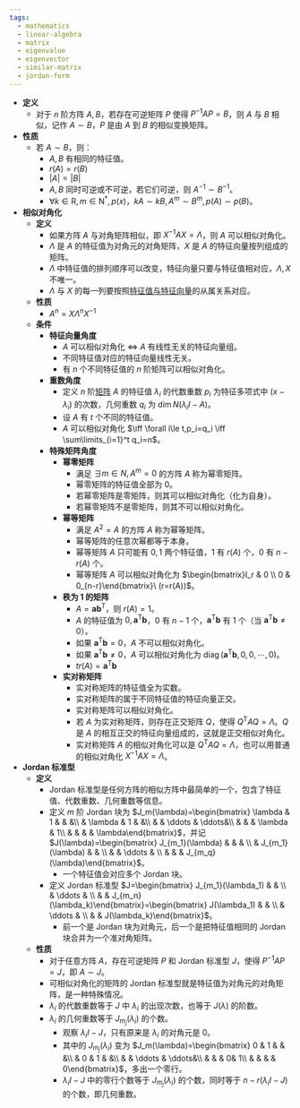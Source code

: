 ```yaml
---
tags:
  - mathematics
  - linear-algebra
  - matrix
  - eigenvalue
  - eigenvector
  - similar-matrix
  - jordan-form
---
```

- **定义**
    - 对于 $n$ 阶方阵 $A,B$，若存在可逆矩阵 $P$ 使得 $P^{-1}AP=B$，则 $A$ 与 $B$ 相似，记作 $A\sim B$，$P$ 是由 $A$ 到 $B$ 的相似变换矩阵。
- **性质**
    - 若 $A\sim B$，则：
        - $A,B$ 有相同的特征值。
        - $r(A)=r(B)$
        - $|A|=|B|$
        - $A,B$ 同时可逆或不可逆，若它们可逆，则 $A^{-1}\sim B^{-1}$。
        - $\forall k\in\mathrm R,m\in\mathrm N^*,p(x)$，$kA\sim kB,A^m\sim B^m,p(A)\sim p(B)$。
- **相似对角化** <span id="sbr8c0"></span>
    - **定义**
        - 如果方阵 $A$ 与对角矩阵相似，即 $X^{-1}AX=\Lambda$，则 $A$ 可以相似对角化。
        - $\Lambda$ 是 $A$ 的特征值为对角元的对角矩阵，$X$ 是 $A$ 的特征向量按列组成的矩阵。
        - $\Lambda$ 中特征值的排列顺序可以改变，特征向量只要与特征值相对应，$\Lambda,X$ 不唯一。
        - $\Lambda$ 与 $X$ 的每一列要按照[特征值与特征向量](/pages/mathematics/linear-algrbra/eigenvalue-and-eigenvector.md)的从属关系对应。
    - **性质**
        - $A^n=X\Lambda^nX^{-1}$
    - **条件**
        - **特征向量角度**
            - $A$ 可以相似对角化 $\iff$ $A$ 有线性无关的特征向量组。
            - 不同特征值对应的特征向量线性无关。
            - 有 $n$ 个不同特征值的 $n$ 阶矩阵可以相似对角化。
        - **重数角度**
            - 定义 $n$ 阶[矩阵](/pages/mathematics/linear-algrbra/matrix.md) $A$ 的特征值 $\lambda_i$ 的代数重数 $p_i$ 为特征多项式中 $(x-\lambda_i)$ 的次数，几何重数 $q_i$ 为 $\dim N(\lambda_iI-A)$。
            - 设 $A$ 有 $t$ 个不同的特征值。
            - $A$ 可以相似对角化 $\iff \forall i\le t,p_i=q_i \iff \sum\limits_{i=1}^t q_i=n$。
        - **特殊矩阵角度**
            - **幂零矩阵**
                - 满足 $\exists m\in N,A^m=0$ 的方阵 $A$ 称为幂零矩阵。
                - 幂零矩阵的特征值全部为 $0$。
                - 若幂零矩阵是零矩阵，则其可以相似对角化（化为自身）。
                - 若幂零矩阵不是零矩阵，则其不可以相似对角化。
            - **幂等矩阵**
                - 满足 $A^2=A$ 的方阵 $A$ 称为幂等矩阵。
                - 幂等矩阵的任意次幂都等于本身。
                - 幂等矩阵 $A$ 只可能有 $0,1$ 两个特征值，$1$ 有 $r(A)$ 个，$0$ 有 $n-r(A)$ 个。
                - 幂等矩阵 $A$ 可以相似对角化为 $\begin{bmatrix}I_r & 0 \\ 0 & 0_{n-r}\end{bmatrix}\ (r=r(A))$。
            - **秩为 1 的矩阵**
                - $A=\boldsymbol a\boldsymbol b^{\mathrm T}$，则 $r(A)=1$。
                - $A$ 的特征值为 $0,\boldsymbol a^{\mathrm T}\boldsymbol b$，$0$ 有 $n-1$ 个，$\boldsymbol a^{\mathrm T}\boldsymbol b$ 有 $1$ 个（当 $\boldsymbol a^{\mathrm T}\boldsymbol b\ne 0$）。
                - 如果 $\boldsymbol a^{\mathrm T}\boldsymbol b=0$，$A$ 不可以相似对角化。
                - 如果 $\boldsymbol a^{\mathrm T}\boldsymbol b\ne 0$，$A$ 可以相似对角化为 $\operatorname{diag}(\boldsymbol a^{\mathrm T}\boldsymbol b,0,0,\cdots,0)$。
                - $tr(A)=\boldsymbol a^{\mathrm T}\boldsymbol b$
            - **实对称矩阵**
                - 实对称矩阵的特征值全为实数。
                - 实对称矩阵的属于不同特征值的特征向量正交。
                - 实对称矩阵可以相似对角化。
                - 若 $A$ 为实对称矩阵，则存在正交矩阵 $Q$，使得 $Q^{\mathrm T}AQ=\Lambda$。$Q$ 是 $A$ 的相互正交的特征向量组成的，这就是正交相似对角化。
                - 实对称矩阵 $A$ 的相似对角化可以是 $Q^{\mathrm T}AQ=\Lambda$，也可以用普通的相似对角化 $X^{-1}AX=\Lambda$。
- **Jordan 标准型**
    - **定义**
        - Jordan 标准型是任何方阵的相似方阵中最简单的一个，包含了特征值、代数重数、几何重数等信息。
        - 定义 $m$ 阶 Jordan 块为 $J_m(\lambda)=\begin{bmatrix} \lambda & 1 &  & &\\  & \lambda & 1 & &\\  &  & \ddots &  \ddots&\\  &  &  & \lambda & 1\\  &  &  &  & \lambda\end{bmatrix}$，并记 $J(\lambda)=\begin{bmatrix} J_{m_1}(\lambda) &  &  & \\  & J_{m_1}(\lambda) &  & \\  &  & \ddots & \\  &  &  & J_{m_q}(\lambda)\end{bmatrix}$。
            - 一个特征值会对应多个 Jordan 块。
        - 定义 Jordan 标准型 $J=\begin{bmatrix} J_{m_1}(\lambda_1) &  & \\  & \ddots & \\  &  & J_{m_n}(\lambda_k)\end{bmatrix}=\begin{bmatrix} J(\lambda_1) &  & \\  & \ddots & \\  &  & J(\lambda_k)\end{bmatrix}$。
            - 前一个是 Jordan 块为对角元，后一个是把特征值相同的 Jordan 块合并为一个准对角矩阵。
    - **性质**
        - 对于任意方阵 $A$，存在可逆矩阵 $P$ 和 Jordan 标准型 $J$，使得 $P^{-1}AP=J$，即 $A\sim J$。
        - 可相似对角化的矩阵的 Jordan 标准型就是特征值为对角元的对角矩阵，是一种特殊情况。
        - $\lambda_i$ 的代数重数等于 $J$ 中 $\lambda_i$ 的出现次数，也等于 $J(\lambda)$ 的阶数。
        - $\lambda_i$ 的几何重数等于 $J_{m_j}(\lambda_i)$ 的个数。
            - 观察 $\lambda_i I-J$，只有原来是 $\lambda_i$ 的对角元是 $0$。
            - 其中的 $J_{m_j}(\lambda_i)$ 变为 $J_m(\lambda)=\begin{bmatrix} 0 & 1 &  & &\\  & 0 & 1 & &\\  &  & \ddots &  \ddots&\\  &  &  & 0& 1\\  &  &  &  & 0\end{bmatrix}$，多出一个零行。
            - $\lambda_i I-J$ 中的零行个数等于 $J_{m_j}(\lambda_i)$ 的个数，同时等于 $n-r(\lambda_i I-J)$ 的个数，即几何重数。
